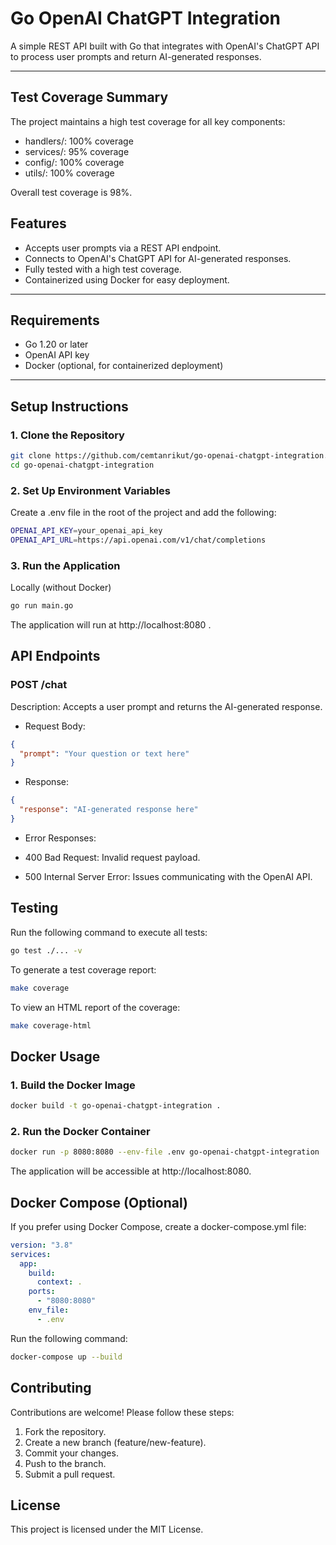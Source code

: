 # Go OpenAI ChatGPT Integration

A simple REST API built with Go that integrates with OpenAI's ChatGPT API to process user prompts and return AI-generated responses.

---

## Test Coverage Summary

The project maintains a high test coverage for all key components:

- handlers/: 100% coverage
- services/: 95% coverage
- config/: 100% coverage
- utils/: 100% coverage

Overall test coverage is 98%.

## Features

- Accepts user prompts via a REST API endpoint.
- Connects to OpenAI's ChatGPT API for AI-generated responses.
- Fully tested with a high test coverage.
- Containerized using Docker for easy deployment.

---

## Requirements

- Go 1.20 or later
- OpenAI API key
- Docker (optional, for containerized deployment)

---

## Setup Instructions

### 1. Clone the Repository

```bash
git clone https://github.com/cemtanrikut/go-openai-chatgpt-integration.git
cd go-openai-chatgpt-integration
```

### 2. Set Up Environment Variables

Create a .env file in the root of the project and add the following:

```bash
OPENAI_API_KEY=your_openai_api_key
OPENAI_API_URL=https://api.openai.com/v1/chat/completions
```

### 3. Run the Application

Locally (without Docker)

```bash
go run main.go
```

The application will run at http://localhost:8080 .

## API Endpoints

### POST /chat

Description: Accepts a user prompt and returns the AI-generated response.

- Request Body:

```json
{
  "prompt": "Your question or text here"
}
```

- Response:

```json
{
  "response": "AI-generated response here"
}
```

- Error Responses:

* 400 Bad Request: Invalid request payload.

* 500 Internal Server Error: Issues communicating with the OpenAI API.

## Testing

Run the following command to execute all tests:

```bash
go test ./... -v
```

To generate a test coverage report:

```bash
make coverage
```

To view an HTML report of the coverage:

```bash
make coverage-html
```

## Docker Usage

### 1. Build the Docker Image

```bash
docker build -t go-openai-chatgpt-integration .
```

### 2. Run the Docker Container

```bash
docker run -p 8080:8080 --env-file .env go-openai-chatgpt-integration
```

The application will be accessible at http://localhost:8080.

## Docker Compose (Optional)

If you prefer using Docker Compose, create a docker-compose.yml file:

```yaml
version: "3.8"
services:
  app:
    build:
      context: .
    ports:
      - "8080:8080"
    env_file:
      - .env

```

Run the following command:

```bash
docker-compose up --build
```

## Contributing

Contributions are welcome! Please follow these steps:

1. Fork the repository.
2. Create a new branch (feature/new-feature).
3. Commit your changes.
4. Push to the branch.
5. Submit a pull request.

## License

This project is licensed under the MIT License.